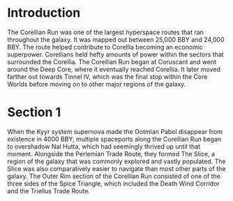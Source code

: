 # Introduction

The Corellian Run was one of the largest hyperspace routes that ran throughout the galaxy.
It was mapped out between 25,000 BBY and 24,000 BBY.
The route helped contribute to Corellia becoming an economic superpower.
Corellians held hefty amounts of power within the sectors that surrounded the Corellia.
The Corellian Run began at Coruscant and went around the Deep Core, where it eventually reached Corellia.
It later moved farther out towards Tinnel IV, which was the final stop within the Core Worlds before moving on to other major regions of the galaxy.

# Section 1

When the Kyyr system supernova made the Ootmian Pabol disappear from existence in 4000 BBY, multiple spaceports along the Corellian Run began to overshadow Nal Hutta, which had seemingly thrived up until that moment.
Alongside the Perlemian Trade Route, they formed The Slice, a region of the galaxy that was commonly explored and vastly populated.
The Slice was also comparatively easier to navigate than most other parts of the galaxy.
The Outer Rim section of the Corellian Run consisted of one of the three sides of the Spice Triangle, which included the Death Wind Corridor and the Triellus Trade Route.
